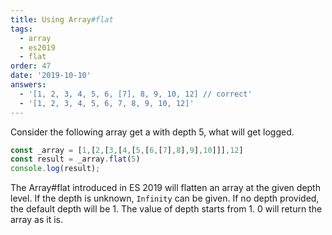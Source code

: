 ```yaml
---
title: Using Array#flat 
tags:
  - array
  - es2019
  - flat
order: 47
date: '2019-10-10'
answers:
  - '[1, 2, 3, 4, 5, 6, [7], 8, 9, 10, 12] // correct'
  - '[1, 2, 3, 4, 5, 6, 7, 8, 9, 10, 12]'
---
```


Consider the following array get a with depth 5, what will get logged.

```javascript
const _array = [1,[2,[3,[4,[5,[6,[7],8],9],10]]],12]
const result = _array.flat(5)
console.log(result);
```

<!-- explanation -->

The Array#flat introduced in ES 2019 will flatten an array at the given depth level. If the depth is unknown, `Infinity` can be given. If no depth provided, the default depth will be 1. The value of depth starts from 1. 0 will return the array as it is.
